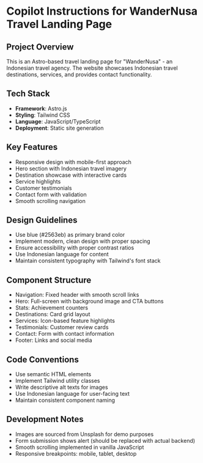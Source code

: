 # Copilot Instructions for WanderNusa Travel Landing Page

<!-- Use this file to provide workspace-specific custom instructions to Copilot. For more details, visit https://code.visualstudio.com/docs/copilot/copilot-customization#_use-a-githubcopilotinstructionsmd-file -->

## Project Overview

This is an Astro-based travel landing page for "WanderNusa" - an Indonesian travel agency. The website showcases Indonesian travel destinations, services, and provides contact functionality.

## Tech Stack

- **Framework**: Astro.js
- **Styling**: Tailwind CSS
- **Language**: JavaScript/TypeScript
- **Deployment**: Static site generation

## Key Features

- Responsive design with mobile-first approach
- Hero section with Indonesian travel imagery
- Destination showcase with interactive cards
- Service highlights
- Customer testimonials
- Contact form with validation
- Smooth scrolling navigation

## Design Guidelines

- Use blue (#2563eb) as primary brand color
- Implement modern, clean design with proper spacing
- Ensure accessibility with proper contrast ratios
- Use Indonesian language for content
- Maintain consistent typography with Tailwind's font stack

## Component Structure

- Navigation: Fixed header with smooth scroll links
- Hero: Full-screen with background image and CTA buttons
- Stats: Achievement counters
- Destinations: Card grid layout
- Services: Icon-based feature highlights
- Testimonials: Customer review cards
- Contact: Form with contact information
- Footer: Links and social media

## Code Conventions

- Use semantic HTML elements
- Implement Tailwind utility classes
- Write descriptive alt texts for images
- Use Indonesian language for user-facing text
- Maintain consistent component naming

## Development Notes

- Images are sourced from Unsplash for demo purposes
- Form submission shows alert (should be replaced with actual backend)
- Smooth scrolling implemented in vanilla JavaScript
- Responsive breakpoints: mobile, tablet, desktop
